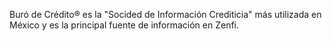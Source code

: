 Buró de Crédito® es la "Socided de Información Crediticia" más utilizada en México y es la principal fuente de información en Zenfi.
